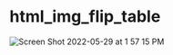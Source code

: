 # html_img_flip_table
![Screen Shot 2022-05-29 at 1 57 15 PM](https://user-images.githubusercontent.com/92414210/170891234-e3f2329f-44c2-4155-a14b-e7f90cdfa803.png)
